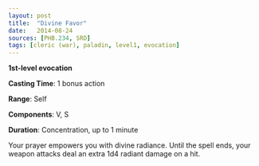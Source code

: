 ```yaml
---
layout: post
title:  "Divine Favor"
date:   2014-08-24
sources: [PHB.234, SRD]
tags: [cleric (war), paladin, level1, evocation]
---
```


**1st-level evocation**

**Casting Time**: 1 bonus action

**Range**: Self

**Components**: V, S

**Duration**: Concentration, up to 1 minute

Your prayer empowers you with divine radiance. Until the spell ends, your weapon attacks deal an extra 1d4 radiant damage on a hit.
